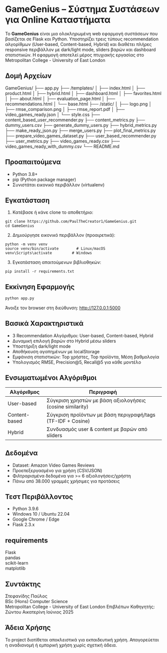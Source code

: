 # GameGenius – Σύστημα Συστάσεων για Online Καταστήματα

Το **GameGenius** είναι μια ολοκληρωμένη web εφαρμογή συστάσεων που βασίζεται σε Flask και Python. Υποστηρίζει τρεις τύπους recommendation αλγορίθμων (User-based, Content-based, Hybrid) και διαθέτει πλήρες responsive περιβάλλον με dark/light mode, sliders βαρών και dashboard στατιστικών. Η εφαρμογή αποτελεί μέρος πτυχιακής εργασίας στο Metropolitan College - University of East London

## Δομή Αρχείων

GameGenius/
├── app.py
├── /templates/
│   ├── index.html
│   ├── product.html
│   ├── hybrid.html
│   ├── dashboard.html
│   ├── favorites.html
│   ├── about.html
│   ├── evaluation_page.html
│   ├── recommendations.html
│   └── base.html
├── /static/
│   ├── logo.png
│   ├── rmse_comparison.png
│   ├── rmse_report.pdf
│   ├── video_games_ready.json
│   └── style.css
├── content_based_user_recommender.py
├── content_metrics.py
├── dummy_users.csv
├── generate_dummy_users.py
├── hybrid_metrics.py
├── make_ready_json.py
├── merge_users.py
├── plot_final_metrics.py
├── prepare_video_games_dataset.py
├── user_based_recommender.py
├── user_metrics.py
├── video_games_ready.csv
├── video_games_ready_with_dummy.csv
└── README.md

## Προαπαιτούμενα

- Python 3.8+
- pip (Python package manager)
- Συνιστάται εικονικό περιβάλλον (virtualenv)

## Εγκατάσταση

1. Κατέβασε ή κάνε clone το αποθετήριο:

```
git clone https://github.com/PaulTheCreator1/GameGenius.git
cd GameGenius
```

2. Δημιούργησε εικονικό περιβάλλον (προαιρετικά):

```
python -m venv venv
source venv/bin/activate        # Linux/macOS
venv\Scripts\activate         # Windows
```

3. Εγκατάσταση απαιτούμενων βιβλιοθηκών:

```
pip install -r requirements.txt
```

## Εκκίνηση Εφαρμογής

```bash
python app.py
```

Άνοιξε τον browser στη διεύθυνση: http://127.0.0.1:5000

## Βασικά Χαρακτηριστικά

- 3 Recommendation Αλγόριθμοι: User-based, Content-based, Hybrid
- Δυναμική επιλογή βαρών στο Hybrid μέσω sliders
- Υποστήριξη dark/light mode
- Αποθήκευση αγαπημένων με localStorage
- Εμφάνιση στατιστικών: Top χρήστες, Top προϊόντα, Μέση βαθμολογία
- Υπολογισμός RMSE, Precision@5, Recall@5 για κάθε μοντέλο

## Ενσωματωμένοι Αλγόριθμοι

| Αλγόριθμος        | Περιγραφή |
|------------------|-----------|
| User-based       | Σύγκριση χρηστών με βάση αξιολογήσεις (cosine similarity) |
| Content-based    | Σύγκριση προϊόντων με βάση περιγραφή/tags (TF-IDF + Cosine) |
| Hybrid           | Συνδυασμός user & content με βαρών από sliders |

## Δεδομένα

- Dataset: Amazon Video Games Reviews
- Προεπεξεργασμένο για χρήση (CSV/JSON)
- Φιλτραρισμένα δεδομένα για >= 6 αξιολογήσεις/χρήστη
- Πάνω από 38.000 γραμμές χρήσιμες για προτάσεις

## Τεστ Περιβάλλοντος

- Python 3.9.6
- Windows 10 / Ubuntu 22.04
- Google Chrome / Edge
- Flask 2.3.x

## requirements

Flask  
pandas  
scikit-learn  
matplotlib

##  Συντάκτης

Στεφανίδης Παύλος  
BSc (Hons) Computer Science  
Metropolitan College - University of East London 
Επιβλέπων Καθηγητής: Ζώντου Αικατερίνη 
Ιούνιος 2025

## Άδεια Χρήσης

Το project διατίθεται αποκλειστικά για εκπαιδευτική χρήση. Απαγορεύεται η αναδιανομή ή εμπορική χρήση χωρίς σχετική άδεια.
